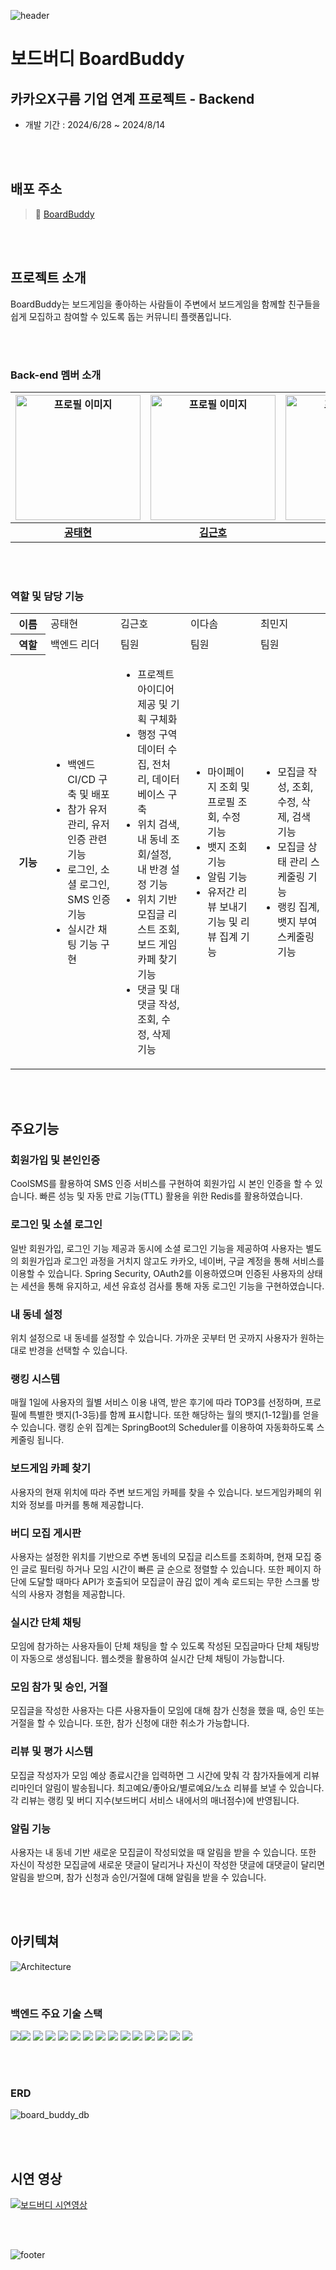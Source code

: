 ![header](https://capsule-render.vercel.app/api?type=waving&height=250&color=E9711C&text=BoardBuddy&textBg=false&fontColor=ffffff&fontSize=40&fontAlign=50&fontAlignY=39&section=header)


# 보드버디 BoardBuddy

## 카카오X구름 기업 연계 프로젝트 - Backend

- 개발 기간 : 2024/6/28 ~ 2024/8/14

<br><br>

## 배포 주소

> 🔗 [BoardBuddy](https://m.boardbuddyapp.com)

<br><br>

## 프로젝트 소개
BoardBuddy는 보드게임을 좋아하는 사람들이 주변에서 보드게임을 함께할 친구들을 쉽게 모집하고 참여할 수 있도록 돕는 커뮤니티 플랫폼입니다.

<br><br>

### Back-end 멤버 소개
|<img width="200" src="https://avatars.githubusercontent.com/u/147473025?v=4" alt="프로필 이미지">|<img width="200" src="https://avatars.githubusercontent.com/u/131665874?v=4" alt="프로필 이미지">|<img width="200" src="https://avatars.githubusercontent.com/u/159746126?v=4" alt="프로필 이미지">|<img width="200" src="https://avatars.githubusercontent.com/u/120402129?v=4" alt="프로필 이미지">|
|:---:|:---:|:---:|:---:|
|[**공태현**](https://github.com/runtime-zer0)|[**김근호**](https://github.com/geunhokinn)|[**이다솜**](https://github.com/serahissomi)|[**최민지**](https://github.com/meanzi3)|

<br><br>

### 역할 및 담당 기능
<table>
  <tr>
    <th width="10%">이름</th>
    <td width="20%">공태현</td>
    <td width="20%">김근호</td>
    <td width="20%">이다솜</td>
    <td width="20%">최민지</td>
  </tr>
  
  <tr>
    <th>역할</th>
    <td>백엔드 리더</td>
    <td>팀원</td>
    <td>팀원</td>
    <td>팀원</td>
  </tr>
  
  <tr>
    <th>기능</th>
    <td>
      <ul>
        <li>백엔드 CI/CD 구축 및 배포</li>
        <li>참가 유저 관리, 유저 인증 관련 기능</li>
        <li>로그인, 소셜 로그인, SMS 인증 기능</li>
        <li>실시간 채팅 기능 구현</li>
      </ul>
    </td>
    <td>
      <ul>
	      <li>프로젝트 아이디어 제공 및 기획 구체화</li>
        <li>행정 구역 데이터 수집, 전처리, 데이터베이스 구축</li> 
        <li>위치 검색, 내 동네 조회/설정, 내 반경 설정 기능</li> 
        <li>위치 기반 모집글 리스트 조회, 보드 게임 카페 찾기 기능</li>
        <li>댓글 및 대댓글 작성, 조회, 수정, 삭제 기능</li>
      </ul>
    </td>
    <td>
      <ul>
        <li>마이페이지 조회 및 프로필 조회, 수정 기능</li>
        <li>뱃지 조회 기능</li>
        <li>알림 기능</li>
        <li>유저간 리뷰 보내기 기능 및 리뷰 집계 기능</li>
      </ul>
    </td>
    <td>
      <ul>
        <li>모집글 작성, 조회, 수정, 삭제, 검색 기능</li>
        <li>모집글 상태 관리 스케줄링 기능</li>
        <li>랭킹 집계, 뱃지 부여 스케줄링 기능</li>
      </ul>
    </td>
  </tr>
</table>

<br><br>

## 주요기능

### 회원가입 및 본인인증
CoolSMS를 활용하여 SMS 인증 서비스를 구현하여 회원가입 시 본인 인증을 할 수 있습니다.
빠른 성능 및 자동 만료 기능(TTL) 활용을 위한 Redis를 활용하였습니다.

### 로그인 및 소셜 로그인
일반 회원가입, 로그인 기능 제공과 동시에 소셜 로그인 기능을 제공하여 사용자는 별도의 회원가입과 로그인 과정을 거치지 않고도 카카오, 네이버, 구글 계정을 통해 서비스를 이용할 수 있습니다.
Spring Security, OAuth2를 이용하였으며 인증된 사용자의 상태는 세션을 통해 유지하고, 세션 유효성 검사를 통해 자동 로그인 기능을 구현하였습니다.

### 내 동네 설정
위치 설정으로 내 동네를 설정할 수 있습니다. 가까운 곳부터 먼 곳까지 사용자가 원하는대로 반경을 선택할 수 있습니다.

### 랭킹 시스템
매월 1일에 사용자의 월별 서비스 이용 내역, 받은 후기에 따라 TOP3를 선정하며, 프로필에 특별한 뱃지(1-3등)를 함께 표시합니다. 또한 해당하는 월의 뱃지(1-12월)를 얻을 수 있습니다. 
랭킹 순위 집계는 SpringBoot의 Scheduler를 이용하여 자동화하도록 스케줄링 됩니다.

### 보드게임 카페 찾기
사용자의 현재 위치에 따라 주변 보드게임 카페를 찾을 수 있습니다. 보드게임카페의 위치와 정보를 마커를 통해 제공합니다.

### 버디 모집 게시판
사용자는 설정한 위치를 기반으로 주변 동네의 모집글 리스트를 조회하며, 현재 모집 중인 글로 필터링 하거나 모임 시간이 빠른 글 순으로 정렬할 수 있습니다.
또한 페이지 하단에 도달할 때마다 API가 호출되어 모집글이 끊김 없이 계속 로드되는 무한 스크롤 방식의 사용자 경험을 제공합니다.

### 실시간 단체 채팅
모임에 참가하는 사용자들이 단체 채팅을 할 수 있도록 작성된 모집글마다 단체 채팅방이 자동으로 생성됩니다. 웹소켓을 활용하여 실시간 단체 채팅이 가능합니다.

### 모임 참가 및 승인, 거절
모집글을 작성한 사용자는 다른 사용자들이 모임에 대해 참가 신청을 했을 때, 승인 또는 거절을 할 수 있습니다. 또한, 참가 신청에 대한 취소가 가능합니다.

### 리뷰 및 평가 시스템
모집글 작성자가 모임 예상 종료시간을 입력하면 그 시간에 맞춰 각 참가자들에게 리뷰 리마인더 알림이 발송됩니다. 최고예요/좋아요/별로예요/노쇼 리뷰를 보낼 수 있습니다.
각 리뷰는 랭킹 및 버디 지수(보드버디 서비스 내에서의 매너점수)에 반영됩니다.

### 알림 기능
사용자는 내 동네 기반 새로운 모집글이 작성되었을 때 알림을 받을 수 있습니다.
또한 자신이 작성한 모집글에 새로운 댓글이 달리거나 자신이 작성한 댓글에 대댓글이 달리면 알림을 받으며, 참가 신청과 승인/거절에 대해 알림을 받을 수 있습니다.

<br><br>

## 아키텍쳐
![Architecture](https://github.com/user-attachments/assets/f2a00f79-f5d1-45e7-b315-b557a02638a4)

<br>

### 백엔드 주요 기술 스택
<img src="https://img.shields.io/badge/java-007396?style=for-the-badge&logo=java&logoColor=white"><img src="https://img.shields.io/badge/springboot-6DB33F?style=for-the-badge&logo=springboot&logoColor=white">
<img src="https://img.shields.io/badge/spring security-6DB33F?style=for-the-badge&logo=springsecurity&logoColor=white">
<img src="https://img.shields.io/badge/hibernate-59666C?style=for-the-badge&logo=hibernate&logoColor=white">
<img src="https://img.shields.io/badge/springdatajpa-6DB33F?style=for-the-badge&logo=springdatajpa&logoColor=white">
<img src="https://img.shields.io/badge/qeurydsl-1572B6?style=for-the-badge&logo=querydsl&logoColor=white">
<img src="https://img.shields.io/badge/mariadb-003545?style=for-the-badge&logo=mariadb&logoColor=white">
<img src="https://img.shields.io/badge/WebSockets-E9711C?style=for-the-badge&logo=websocket&logoColor=white">
<img src="https://img.shields.io/badge/STOMP-FF9900?style=for-the-badge&logo=stomp&logoColor=white">
<img src="https://img.shields.io/badge/Docker-2496ED?style=for-the-badge&logo=docker&logoColor=white">
<img src="https://img.shields.io/badge/Redis-DC382D?style=for-the-badge&logo=redis&logoColor=white">
<img src="https://img.shields.io/badge/Quartz-1572B6?style=for-the-badge&logo=quartz&logoColor=white">
<img src="https://img.shields.io/badge/Amazon EC2-FF9900?style=for-the-badge&logo=amazonec2&logoColor=white">
<img src="https://img.shields.io/badge/Amazon RDS-527FFF?style=for-the-badge&logo=amazonrds&logoColor=white">
<img src="https://img.shields.io/badge/Amazon S3-569A31?style=for-the-badge&logo=amazons3&logoColor=white">

<br><br>

### ERD
![board_buddy_db](https://github.com/user-attachments/assets/82238e0a-0fd8-4319-af69-6970a4a3532d)

<br><br>

## 시연 영상
[![보드버디 시연영상](https://github.com/user-attachments/assets/cb9f0f10-1847-4ce0-bd8d-0884df89221f)](https://youtu.be/GB8Cqv4oayo?feature=shared)

<br><br>

![footer](https://capsule-render.vercel.app/api?type=waving&height=150&color=E9711C&section=footer)
